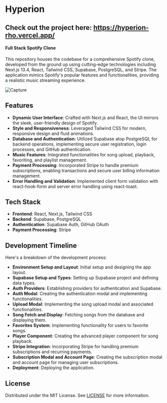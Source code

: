 # Hyperion

## Check out the project here: https://hyperion-rho.vercel.app/

#### Full Stack Spotify Clone

This repository houses the codebase for a comprehensive Spotify clone, developed from the ground up using cutting-edge technologies including Next.js 13.4, React, Tailwind CSS, Supabase, PostgreSQL, and Stripe. The application mimics Spotify's popular features and functionalities, providing a realistic music streaming experience.

![Capture](https://github.com/Nocturna1Developer/Hyperion/assets/40129107/52eb658d-cacb-4a55-9501-f7cc5a0c96d3)


## Features

- **Dynamic User Interface**: Crafted with Next.js and React, the UI mirrors the sleek, user-friendly design of Spotify.
- **Style and Responsiveness**: Leveraged Tailwind CSS for modern, responsive design and fluid animations.
- **Database and Authentication**: Utilized Supabase atop PostgreSQL for backend operations, implementing secure user registration, login processes, and GitHub authentication.
- **Music Features**: Integrated functionalities for song upload, playback, favoriting, and playlist management.
- **Payment Processing**: Incorporated Stripe to handle premium subscriptions, enabling transactions and secure user billing information management.
- **Error Handling and Validation**: Implemented client form validation with react-hook-form and server error handling using react-toast.

## Tech Stack

- **Frontend**: React, Next.js, Tailwind CSS
- **Backend**: Supabase, PostgreSQL
- **Authentication**: Supabase Auth, GitHub OAuth
- **Payment Processing**: Stripe

## Development Timeline

Here's a breakdown of the development process:

- **Environment Setup and Layout**: Initial setup and designing the app layout.
- **Supabase Setup and Types**: Setting up Supabase project and defining data types.
- **Auth Providers**: Establishing providers for authentication and Supabase.
- **Auth Modal**: Creating the authentication modal and implementing functionalities.
- **Upload Modal**: Implementing the song upload modal and associated functionalities.
- **Song Fetch and Display**: Fetching songs from the database and displaying them.
- **Favorites System**: Implementing functionality for users to favorite songs.
- **Player Component**: Creating the advanced player component for song playback.
- **Stripe Integration**: Incorporating Stripe for handling premium subscriptions and recurring payments.
- **Subscription Modal and Account Page**: Creating the subscription modal and account page for managing user subscriptions.
- **Deployment**: Deploying the application.

## License

Distributed under the MIT License. See [LICENSE](LICENSE) for more information.
